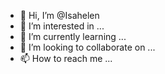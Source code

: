 - 👋 Hi, I’m @Isahelen
- 👀 I’m interested in ...
- 🌱 I’m currently learning ...
- 💞️ I’m looking to collaborate on ...
- 📫 How to reach me ...

<!---
Isahelen/Isahelen is a ✨ special ✨ repository because its `README.md` (this file) appears on your GitHub profile.
You can click the Preview link to take a look at your changes.
--->
